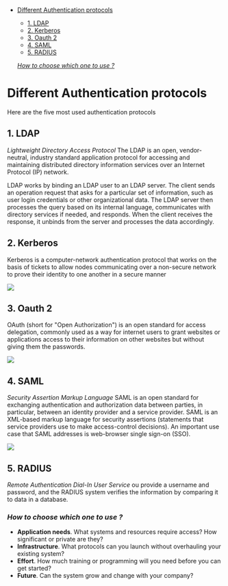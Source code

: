 <!-- TOC start -->
- [Different Authentication protocols](#different-authentication-protocols)
  * [1. LDAP](#1-ldap)
  * [2. Kerberos](#2-kerberos)
  * [3. Oauth 2](#3-oauth-2)
  * [4. SAML](#4-saml)
  * [5. RADIUS](#5-radius)
  
  [_How to choose which one to use ?_](#_how-to-choose-which-one-to-use-_)
<!-- TOC end -->
<!-- TOC --><a name="different-authentication-protocols"></a>
# Different Authentication protocols

Here are the five most used authentication protocols

<!-- TOC --><a name="1-ldap"></a>
## 1. LDAP

_Lightweight Directory Access Protocol_
The LDAP is an open, vendor-neutral, industry standard application
protocol for accessing and maintaining distributed directory information services over an Internet Protocol (IP)
network.

LDAP works by binding an LDAP user to an LDAP server. The client sends an operation request that asks for a particular
set of information, such as user login credentials or other organizational data. The LDAP server then processes the
query based on its internal language, communicates with directory services if needed, and responds. When the client
receives the response, it unbinds from the server and processes the data accordingly.

<!-- TOC --><a name="2-kerberos"></a>
## 2. Kerberos

Kerberos is a computer-network authentication protocol that works on the basis of tickets to allow nodes
communicating over a non-secure network to prove their identity to one another in a secure manner

![](https://upload.wikimedia.org/wikipedia/commons/thumb/6/68/Kerberos_protocol.svg/967px-Kerberos_protocol.svg.png)

<!-- TOC --><a name="3-oauth-2"></a>
## 3. Oauth 2

OAuth (short for "Open Authorization") is an open standard for access delegation, commonly used as a way for
internet users to grant websites or applications access to their information on other websites but without giving them
the passwords.

![](https://upload.wikimedia.org/wikipedia/commons/7/72/Abstract-flow.png)

<!-- TOC --><a name="4-saml"></a>
## 4. SAML

_Security Assertion Markup Language_
SAML is an open standard for exchanging
authentication and authorization data between parties, in particular, between an identity provider and a service
provider. SAML is an XML-based markup language for security assertions (statements that service providers use to make
access-control decisions). An important use case that SAML addresses is web-browser single sign-on (SSO).

![](https://upload.wikimedia.org/wikipedia/commons/thumb/0/04/Saml2-browser-sso-redirect-post.png/900px-Saml2-browser-sso-redirect-post.png)

<!-- TOC --><a name="5-radius"></a>
## 5. RADIUS

_Remote Authentication Dial-In User Service_
ou provide a username and password, and the RADIUS system verifies the information by comparing it to data in a
database.

<!-- TOC --><a name="_how-to-choose-which-one-to-use-_"></a>
### _How to choose which one to use ?_

- **Application needs**. What systems and resources require access? How significant or private are they?
- __Infrastructure__. What protocols can you launch without overhauling your existing system?
- __Effort__. How much training or programming will you need before you can get started?
- __Future__. Can the system grow and change with your company?

